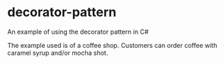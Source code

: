 # decorator-pattern
An example of using the decorator pattern in C#

The example used is of a coffee shop. Customers can order coffee with caramel syrup and/or mocha shot. 
